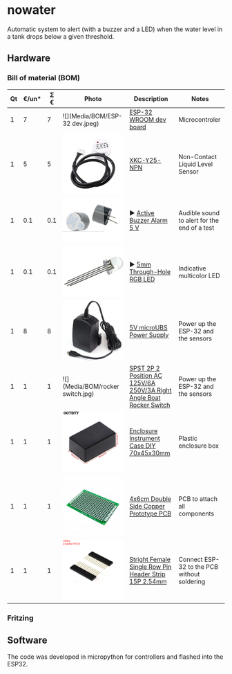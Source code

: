 # nowater
Automatic system to alert (with a buzzer and a LED) when the water level in a tank drops below a given threshold.

## Hardware

### Bill of material (BOM)
| **Qt**  | **€/un*** | **Ʃ €** | **Photo**                        | **Description**                                                                                                                                                                                     | Notes                                        |
|---------|----------|----------|----------------------------------|-----------------------------------------------------------------------------------------------------------------------------------------------------------------------------------------------------|----------------------------------------------|
| 1       | 7        | 7        |![](Media/BOM/ESP-32 dev.jpeg)    |[ESP-32 WROOM dev board](https://www.aliexpress.com/item/ESP32-ESP-32-ESP32S-ESP-32S-CP2102-Wireless-WiFi-Bluetooth-Development-Board-Micro-USB-Dual-Core/32867696371.html)                          | Microcontroler                               |
| 1       | 5        | 5        |![](Media/BOM/XKC-Y25-NPN.jpg)    |[XKC-Y25-NPN](https://www.aliexpress.com/item/XKC-Y25-NPN-Water-Level-Sensor-Non-Contact-Liquid-Level-Sensor-Detection-Tools-for-Airtight-Container/32864811235.html)                                | Non-Contact Liquid Level Sensor              |
| 1       | 0.1      | 0.1      |![](Media/BOM/buzzer.PNG)         |► [Active Buzzer Alarm 5 V](https://www.aliexpress.com/item/10pcs-5v-Active-Buzzer-Magnetic-Long-Continous-Beep-Tone-Alarm-Ringer-12mm-MINI-Active-Piezo-Buzzers/32914327679.html)                  | Audible sound to alert for the end of a test |
| 1       | 0.1      | 0.1      |![](Media/BOM/rgb_led.PNG)        |► [5mm Through-Hole RGB LED](https://www.aliexpress.com/item/100pcs-lot-Transparent-Round-5mm-RGB-LED-Common-Anode-LED-Light-Emitting-Diode-Lamp/32278301731.html)                                  | Indicative multicolor LED                    |
| 1       | 8        | 8        |![](Media/BOM/power_supply.PNG)   |[5V microUBS Power Supply](https://www.raspberrypi.org/products/raspberry-pi-universal-power-supply)                                                                                                 | Power up the ESP-32 and the sensors          |
| 1       | 1        | 1        |![](Media/BOM/rocker switch.jpg)  |[SPST 2P 2 Position AC 125V/6A 250V/3A Right Angle Boat Rocker Switch](https://www.aliexpress.com/item/5Pcs-AC-125V-6A-250V-3A-SPST-2P-2-Position-Right-Angle-Boat-Rocker-Switch-UL/32828008287.html)| Power up the ESP-32 and the sensors          |
| 1       | 1        | 1        |![](Media/BOM/box.jpg)            |[Enclosure Instrument Case DIY 70x45x30mm](https://www.aliexpress.com/store/product/5Pcs-set-Plastic-Electronic-Project-Box-Enclosure-Instrument-Case-DIY-70x45x30mm/3853026_32949479671.html)       | Plastic enclosure box                        |
| 1       | 1        | 1        |![](Media/BOM/prototypePCB.JPG)   |[4x6cm Double Side Copper Prototype PCB](https://www.aliexpress.com/item/20PCS-LOT-5x7-4x6-3x7-2x8-CM-Double-Side-Copper-Prototype-PCB-Universal-Board-Experimental-Development/32828136874.html)    | PCB to attach all components                 |
| 1       | 1        | 1        |![](Media/BOM/15Pfemale.JPG)      |[Stright Female Single Row Pin Header Strip 15P 2.54mm](https://www.aliexpress.com/item/Pitch-2-54mm-2-3-4-5-6-7-8-9-10-11-12-13-14/32859544578.html)                                                | Connect ESP-32 to the PCB without soldering  |

 


### Fritzing




## Software  

The code was developed in micropython for controllers and flashed into the ESP32.